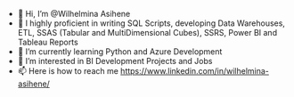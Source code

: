- 👋 Hi, I’m @Wilhelmina Asihene
- 👀 I highly proficient in writing SQL Scripts, developing Data Warehouses, ETL, SSAS (Tabular and MultiDimensional Cubes), SSRS, Power BI and Tableau Reports
- 🌱 I’m currently learning Python and Azure Development
- 💞️ I’m interested in BI Development Projects and Jobs
- 📫 Here is how to reach me https://www.linkedin.com/in/wilhelmina-asihene/

<!---
minasihene/minasihene is a ✨ special ✨ repository because its `README.md` (this file) appears on your GitHub profile.
You can click the Preview link to take a look at your changes.
--->
